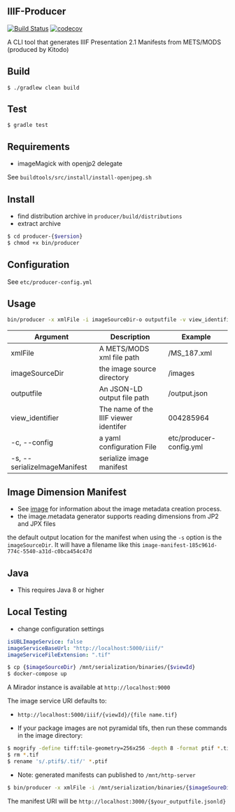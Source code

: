 ## IIIF-Producer

[![Build Status](https://travis-ci.org/ubleipzig/iiif-producer.png?branch=master)](https://travis-ci.org/ubleipzig/iiif-producer)
[![codecov](https://codecov.io/gh/ubleipzig/iiif-producer/branch/master/graph/badge.svg)](https://codecov.io/gh/ubleipzig/iiif-producer)

A CLI tool that generates IIIF Presentation 2.1 Manifests from METS/MODS (produced by Kitodo)

## Build
`$ ./gradlew clean build`

## Test
`$ gradle test`

## Requirements
* imageMagick with openjp2 delegate

See `buildtools/src/install/install-openjpeg.sh`

## Install
* find distribution archive in `producer/build/distributions`
* extract archive
```bash
$ cd producer-{$version}
$ chmod +x bin/producer
```
## Configuration
See `etc/producer-config.yml`

## Usage
```bash
bin/producer -x xmlFile -i imageSourceDir-o outputfile -v view_identifier -c configFile [-s]
```

| Argument | Description | Example     |
| -------- | ----------- | ----------- |
| xmlFile  | A METS/MODS xml file path | /MS_187.xml |
| imageSourceDir | the image source directory | /images |
| outputfile | An JSON-LD output file path | /output.json |
| view_identifier | The name of the IIIF viewer identifer | 004285964 | 
| -c, --config | a yaml configuration File | etc/producer-config.yml |
| -s, --serializeImageManifest | serialize image manifest | |

## Image Dimension Manifest
* See [image](https://github.com/ubleipzig/image) for information about the image metadata creation process.
* the image.metadata generator supports reading dimensions from JP2 and JPX files

the default output location for the manifest when using the `-s` option is the `imageSourceDir`.
It will have a filename like this `image-manifest-185c961d-774c-5540-a31d-c0bca454c47d` 
   
## Java
* This requires Java 8 or higher

## Local Testing

* change configuration settings

 ```yaml
 isUBLImageService: false
 imageServiceBaseUrl: "http://localhost:5000/iiif/"
 imageServiceFileExtension: ".tif"
 ```
```bash
$ cp {$imageSourceDir} /mnt/serialization/binaries/{$viewId}
$ docker-compose up
```
A Mirador instance is available at 
`http://localhost:9000`

The image service URI defaults to:
 * `http://localhost:5000/iiif/{viewId}/{file name.tif}`

* If your package images are not pyramidal tifs, then run these commands in the image directory:
```bash
$ mogrify -define tiff:tile-geometry=256x256 -depth 8 -format ptif *.tif
$ rm *.tif
$ rename 's/.ptif$/.tif/' *.ptif
```
* Note: generated manifests can published to `/mnt/http-server`
```bash
$ bin/producer -x xmlFile -i /mnt/serialization/binaries/{$imageSoureDir} -o /mnt/http-server/outputfile -v {$imageSoureDir} -c configFile [-s]
``` 
The manifest URI will be `http://localhost:3000/{$your_outputfile.jsonld}`
